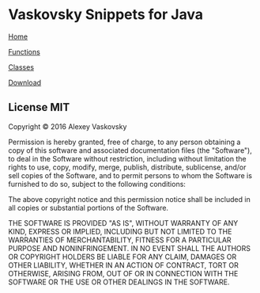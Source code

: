 # Vaskovsky Snippets for Java

[Home](http://vaskovsky.net/java-snippets/)

[Functions](http://vaskovsky.net/java-snippets/functions.html)

[Classes](http://vaskovsky.net/java-snippets/annotated.html)

[Download](https://github.com/vaskovsky/java-snippets/archive/master.zip)

## License MIT

Copyright © 2016 Alexey Vaskovsky

Permission is hereby granted, free of charge, to any person obtaining
a copy of this software and associated documentation files (the
"Software"), to deal in the Software without restriction, including
without limitation the rights to use, copy, modify, merge, publish,
distribute, sublicense, and/or sell copies of the Software, and to
permit persons to whom the Software is furnished to do so, subject to
the following conditions:

The above copyright notice and this permission notice shall be
included in all copies or substantial portions of the Software.

THE SOFTWARE IS PROVIDED "AS IS", WITHOUT WARRANTY OF ANY KIND,
EXPRESS OR IMPLIED, INCLUDING BUT NOT LIMITED TO THE WARRANTIES OF
MERCHANTABILITY, FITNESS FOR A PARTICULAR PURPOSE AND
NONINFRINGEMENT. IN NO EVENT SHALL THE AUTHORS OR COPYRIGHT HOLDERS BE
LIABLE FOR ANY CLAIM, DAMAGES OR OTHER LIABILITY, WHETHER IN AN ACTION
OF CONTRACT, TORT OR OTHERWISE, ARISING FROM, OUT OF OR IN CONNECTION
WITH THE SOFTWARE OR THE USE OR OTHER DEALINGS IN THE SOFTWARE.
